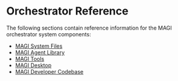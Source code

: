 # Orchestrator Reference

The following sections contain reference information for the MAGI orchestrator system components:

<ul>
	<li><a href="../system-files/">MAGI System Files</a></li>
	<li><a href="../agent-library/">MAGI Agent Library</a></li>
	<li><a href="../magi-tools/">MAGI Tools</a></li>
	<li><a href="../magi-desktop/">MAGI Desktop</a></li>
	<li><a href="../magi-dev/">MAGI Developer Codebase</a></li>
</ul>